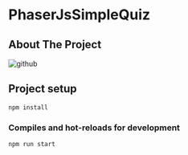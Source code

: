 # PhaserJsSimpleQuiz




## About The Project
![github](https://user-images.githubusercontent.com/32990205/96176949-c653dc00-0f35-11eb-94ed-ce537b4ba8be.gif)




## Project setup
```
npm install
```

### Compiles and hot-reloads for development
```
npm run start
```
